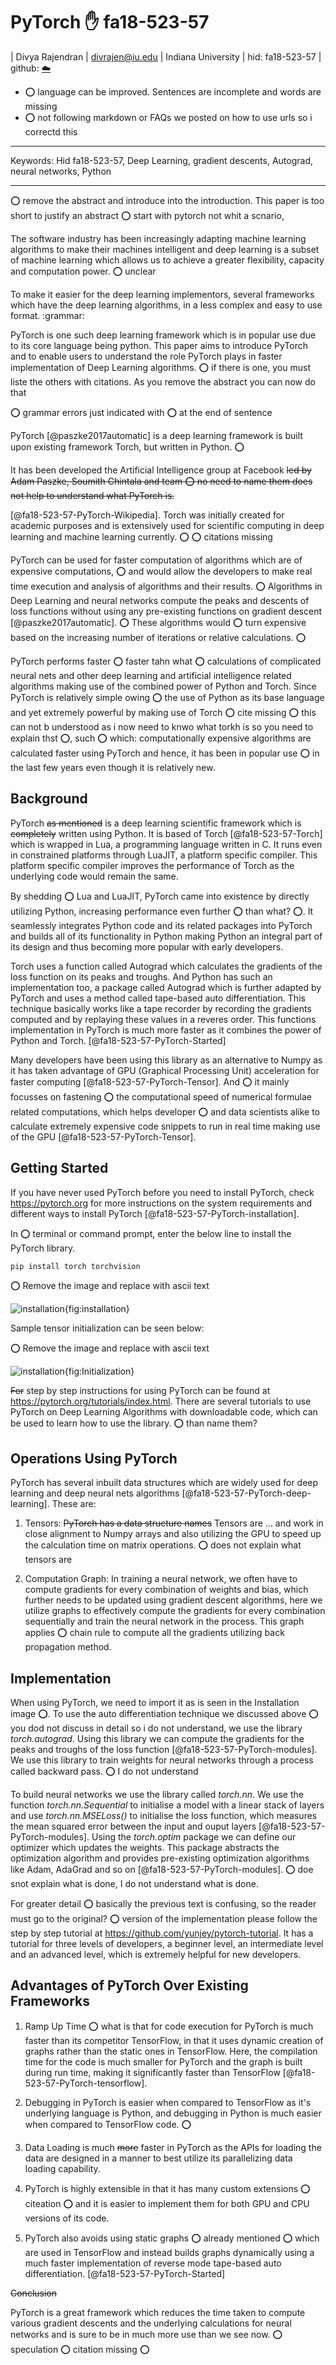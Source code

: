 # PyTorch :hand: fa18-523-57

| Divya Rajendran
| divrajen@iu.edu
| Indiana University
| hid: fa18-523-57
| github: [:cloud:](https://github.com/cloudmesh-community/fa18-523-57/tree/master/paper)

* :o: language can be improved. Sentences are incomplete and words are missing
* :o: not following markdown or FAQs we posted on how to use urls so i correctd this

---

Keywords: Hid fa18-523-57, Deep Learning, gradient descents, Autograd, neural networks, Python

---


:o: remove the abstract and introduce into the introduction. This paper is too short to justify an abstract
:o: start with pytorch not whit a scnario, 

The software industry has been increasingly adapting machine learning algorithms to make their machines intelligent and deep learning is a subset of machine learning which allows us to achieve a greater flexibility, capacity and computation power. 
:o: unclear

To make it easier for the deep learning implementors, several frameworks  which have the deep learning algorithms, in a less complex and easy to use format. :grammar:

PyTorch is one such deep learning framework which is in popular use due to its core language being python. This paper aims to introduce PyTorch and to enable users to understand the role PyTorch plays in faster implementation of Deep Learning algorithms. :o: if there is one, you must liste the others with citations. As you remove the abstract you can now do that


:o: grammar errors just indicated with :o: at the end of sentence

PyTorch [@paszke2017automatic] is a deep learning framework is built upon existing framework Torch, but written in Python.  :o:

It has been developed the Artificial Intelligence group at Facebook ~~led by Adam Paszke, Soumith Chintala and team
:o: no need to name them does not help to understand what PyTorch is.~~

[@fa18-523-57-PyTorch-Wikipedia]. Torch was initially created for academic purposes and is extensively used for scientific computing in deep learning and machine learning currently. :o: :o: citations missing

PyTorch can be used for faster computation of algorithms which are of expensive computations, :o: and would allow the developers to make real time execution and analysis of algorithms and their results. :o: Algorithms in Deep Learning and neural networks compute the peaks and descents of loss functions without using any pre-existing functions on gradient descent [@paszke2017automatic]. :o: These algorithms would :o: turn expensive based on the increasing number of iterations or relative calculations. :o:

PyTorch performs faster :o: faster tahn what :o: calculations of complicated neural nets and other deep learning and artificial intelligence related algorithms making use of the combined power of Python and Torch. Since PyTorch is relatively simple owing :o: the use of Python as its base language and yet extremely powerful by making use of Torch :o: cite missing :o: this can not b understood as i now need to knwo what torkh is so you need to explain thst :o:, such :o: which: computationally expensive algorithms are calculated faster using PyTorch and hence, it has been in popular use :o: in the last few years even though it is relatively new.   


## Background

PyTorch ~~as mentioned~~ is a deep learning scientific framework which is ~~completely~~ written using Python. It is based of Torch [@fa18-523-57-Torch] which is wrapped in Lua, a programming language written in C. It runs even in constrained platforms through LuaJIT, a platform specific compiler. This platform specific compiler improves the performance of Torch as the underlying code would remain the same. 

By shedding :o: Lua and LuaJIT, PyTorch came into existence by directly utilizing Python, increasing performance even further :o: than what? :o:. It seamlessly integrates Python code and its related packages into PyTorch and builds all of its functionality in Python making Python an integral part of its design and thus becoming more popular with early developers.

Torch uses a function called Autograd which calculates the gradients of the loss function on its peaks and troughs. And Python has such an implementation too, a package called Autograd which is further adapted by PyTorch and uses a method called tape-based auto differentiation. This technique basically works like a tape recorder by recording the gradients computed and by replaying these values in a reveres order. This functions implementation in PyTorch is much more faster as it combines the power of Python and Torch. [@fa18-523-57-PyTorch-Started]

Many developers have been using this library as an alternative to Numpy as it has taken advantage of GPU (Graphical Processing Unit) acceleration for faster computing [@fa18-523-57-PyTorch-Tensor]. And :o: it mainly focusses on fastening :o: the computational speed of numerical formulae related computations, which helps developer :o: and data scientists alike to calculate extremely expensive code snippets to run in real time making use of the GPU [@fa18-523-57-PyTorch-Tensor].


## Getting Started

If you have never used PyTorch before you need to install PyTorch, check <https://pytorch.org> for more instructions on the system requirements and different ways to install PyTorch [@fa18-523-57-PyTorch-installation].

In :o: terminal or command prompt, enter the below line to install the PyTorch library.

```python
pip install torch torchvision
```

:o: Remove the image and replace with ascii text

![installation](images/install.png){fig:installation}

Sample tensor initialization can be seen below:

:o: Remove the image and replace with ascii text

![installation](images/Initialization.png){fig:Initialization}

~~For~~ step by step instructions for using PyTorch can be found at <https://pytorch.org/tutorials/index.html>. There are several tutorials to use PyTorch on Deep Learning Algorithms with downloadable code, which can be used to learn how to use the library. :o: than name them?


## Operations Using PyTorch

PyTorch has several inbuilt data structures which are widely used for deep learning and deep neural nets algorithms [@fa18-523-57-PyTorch-deep-learning]. These are:

1. Tensors: ~~PyTorch has a data structure names~~ Tensors are ... and work in close alignment to Numpy arrays and also utilizing the GPU to speed up the calculation time on matrix operations. :o: does not explain what tensors are

2. Computation Graph: In training a neural network, we often have to compute gradients for every combination of weights and bias, which further needs to be updated using gradient descent algorithms, here we utilize graphs to effectively compute the gradients for every combination sequentially and train the neural network in the process. This graph applies :o: chain rule to compute all the gradients utilizing back propagation method.


## Implementation

When using PyTorch, we need to import it as is seen in the Installation image :o:. To use the auto differentiation technique we discussed above :o: you dod not discuss in detail so i do not understand, we use the library *torch.autograd*. Using this library we can compute the gradients for the peaks and troughs of the loss function  [@fa18-523-57-PyTorch-modules]. We use this library to train weights for neural networks through a process called backward pass. :o: I do not understand

To build neural networks we use the  library called *torch.nn*. We use the function *torch.nn.Sequential* to initialise a model with a linear stack of layers and use *torch.nn.MSELoss()* to initialise the loss function, which measures the mean squared error between the input and ouput layers [@fa18-523-57-PyTorch-modules]. Using the *torch.optim* package we can define our optimizer which updates the weights. This package abstracts the optimization algorithm and provides pre-existing optimization algorithms like Adam, AdaGrad and so on [@fa18-523-57-PyTorch-modules]. :o: doe snot explain what is done, I do not understand what is done.

For greater detail :o: basically the previous text is confusing, so the reader must go to the original? :o: version of the implementation please follow the step by step tutorial at <https://github.com/yunjey/pytorch-tutorial>. It has a tutorial for three levels of developers, a beginner level, an intermediate level and an advanced level, which is extremely helpful for new developers.


## Advantages of PyTorch Over Existing Frameworks

1. Ramp Up Time :o: what is that for code execution for PyTorch is much faster than its competitor TensorFlow, in that it uses dynamic creation of graphs rather than the static ones in TensorFlow. Here, the compilation time for the code is much smaller for PyTorch and the graph is built during run time, making it significantly faster than TensorFlow [@fa18-523-57-PyTorch-tensorflow]. 

2. Debugging in PyTorch is easier when compared to TensorFlow as it's underlying language is Python, and debugging in Python is much easier when compared to TensorFlow code. :o:

3. Data Loading is much ~~more~~ faster in PyTorch as the APIs for loading the data are designed in a manner to best utilize its parallelizing data loading capability. 

4. PyTorch is highly extensible in that it has many custom extensions :o: citeation :o: and it is easier to implement them for both GPU and CPU versions of its code.
	
5. PyTorch also avoids using static graphs :o: already mentioned :o: which are used in TensorFlow and instead builds graphs dynamically using a much faster implementation of reverse mode tape-based auto differentiation. [@fa18-523-57-PyTorch-Started]


~~Conclusion~~

PyTorch is a great framework which reduces the time taken to compute various gradient descents and the underlying calculations for neural networks and is sure to be in much more use than we see now. :o: speculation :o: citation missing :o:
